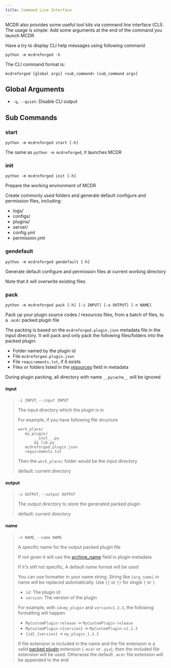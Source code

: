 ```yaml
---
title: Command Line Interface
---
```


MCDR also provides some useful tool kits via command line interface
(CLI). The usage is simple: Add some arguments at the end of the command
you launch MCDR

Have a try to display CLI help messages using following command

``` 
python -m mcdreforged -h
```

The CLI command format is:

``` 
mcdreforged [global args] <sub_command> [sub_command args]
```

## Global Arguments

-   `-q`, `--quiet`: Disable CLI output

## Sub Commands

### start

``` 
python -m mcdreforged start [-h]
```

The same as `python -m mcdreforged`, it launches MCDR

### init

``` 
python -m mcdreforged init [-h]
```

Prepare the working environment of MCDR

Create commonly used folders and generate default configure and
permission files, including:

-   logs/
-   configs/
-   plugins/
-   server/
-   config.yml
-   permission.yml

### gendefault

``` 
python -m mcdreforged gendefault [-h]
```

Generate default configure and permission files at current working
directory

Note that it will overwrite existing files

### pack

``` 
python -m mcdreforged pack [-h] [-i INPUT] [-o OUTPUT] [-n NAME]
```

Pack up your plugin source codes / resources files, from a batch of
files, to a `.mcdr` packed plugin file

The packing is based on the `mcdreforged.plugin.json` metadata file in
the input directory. It will pack and only pack the following
files/folders into the packed plugin:

-   Folder named by the plugin id
-   File `mcdreforged.plugin.json`
-   File `requirements.txt`, if it exists
-   Files or folders listed in the [resources](metadata.md#resources)
    field in metadata

During plugin packing, all directory with name `__pycache__` will be
ignored

#### input

> `-i INPUT`, `--input INPUT`
>
> The input directory which the plugin is in
>
> For example, if you have following file structure
>
> ``` 
> work_place/
>    my_plugin/
>        __init__.py
>        my_lib.py
>    mcdreforged.plugin.json
>    requirements.txt
> ```
>
> Then the `work_place/` folder would be the input directory
>
> default: current directory

#### output

> `-o OUTPUT`, `--output OUTPUT`
>
> The output directory to store the generated packed plugin
>
> default: current directory

#### name

> `-n NAME`, `--name NAME`
>
> A specific name for the output packed plugin file
>
> If not given it will use the
> [archive_name](metadata.md#archive-name) field in plugin metadata
>
> If it's still not specific, A default name format will be used
>
> You can use formatter in your name string. String like `{arg_name}` in
> name will be replaced automatically. Use `{{` or `}}` for single `{`
> or `}`
>
> -   `id`: The plugin id
> -   `version`: The version of the plugin
>
> For example, with `id=my_plugin` and `version=1.2.3`, the following
> formatting will happen
>
> -   `MyCustomPlugin-release` -> `MyCustomPlugin-release`
> -   `MyCustomPlugin-v{version}` -> `MyCustomPlugin-v1.2.3`
> -   `{id}_{version}` -> `my_plugin_1.2.3`
>
> If file extension is included in the name and the file extension is a
> valid [packed plugin](plugin_format.md#packed-plugin) extension
> (`.mcdr` or `.pyz`), then the included file extension will be used.
> Otherwise the default `.mcdr` file extension will be appended to the
> end
